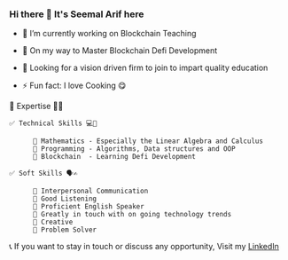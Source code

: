 ### Hi there 👋 It's Seemal Arif here

- 🔭 I’m currently working on Blockchain Teaching
- 🌱 On my way to Master Blockchain Defi Development
- 👯 Looking for a vision driven firm to join to impart quality education

- ⚡ Fun fact: I love Cooking 😋


🔰 Expertise 💯🙌
    
    ✅ Technical Skills 💻📀
    
          💠 Mathematics - Especially the Linear Algebra and Calculus
          💠 Programming - Algorithms, Data structures and OOP
          💠 Blockchain  - Learning Defi Development
    
    ✅ Soft Skills 🗣✍
          
          💠 Interpersonal Communication
          💠 Good Listening
          💠 Proficient English Speaker
          💠 Greatly in touch with on going technology trends
          💠 Creative 
          💠 Problem Solver



[LinkedIn]: https://www.linkedin.com/in/seemal-arif-2556a0245

📞 If you want to stay in touch or discuss any opportunity,
    Visit my [LinkedIn] 
